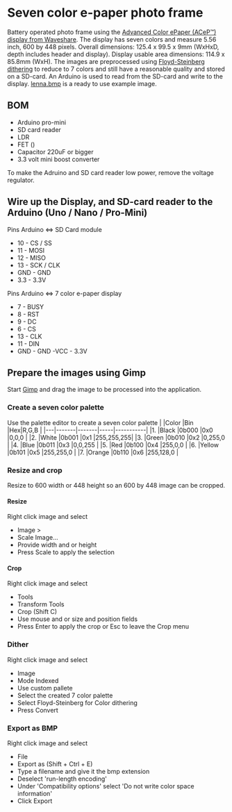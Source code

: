 # Seven color e-paper photo frame
Battery operated photo frame using the [Advanced Color ePaper (ACeP™) display from Waveshare](https://www.waveshare.com/wiki/5.65inch_e-Paper_Module_(F)). The display has seven colors and measure 5.56 inch, 600 by 448 pixels. Overall dimensions: 125.4 x 99.5 x 9mm (WxHxD, depth includes header and display). Display usable area dimensions: 114.9 x 85.8mm (WxH). The images are preprocessed using [Floyd-Steinberg dithering](https://www.waveshare.com/wiki/E-Paper_Floyd-Steinberg) to reduce to 7 colors and still have a reasonable quality and stored on a SD-card. An Arduino is used to read from the SD-card and write to the display. [lenna.bmp](https://github.com/robertmoro/7ColorEPaperPhotoFrame/blob/main/lenna.bmp) is a ready to use example image.

## BOM
- Arduino pro-mini
- SD card reader
- LDR
- FET ()
- Capacitor 220uF or bigger
- 3.3 volt mini boost converter

To make the Adruino and SD card reader low power, remove the voltage regulator.

## Wire up the Display, and SD-card reader to the Arduino (Uno / Nano / Pro-Mini)
Pins Arduino <=> SD Card module
- 10 - CS / SS
- 11 - MOSI
- 12 - MISO
- 13 - SCK / CLK
- GND - GND
- 3.3 - 3.3V

Pins Arduino <=> 7 color e-paper display
- 7 - BUSY
- 8 - RST
- 9 - DC
- 6 - CS
- 13 - CLK
- 11 - DIN
- GND - GND
-VCC - 3.3V

## Prepare the images using Gimp
Start [Gimp](https://www.gimp.org/) and drag the image to be processed into the application.

### Create a seven color palette
Use the palette editor to create a seven color palette
|  |Color		|Bin		|Hex|R,G,B				|
|---|-------|-------|-----|-----------|
|1. |Black 	|0b000	|0x0	|0,0,0			|
|2. |White	|0b001	|0x1	|255,255,255|
|3. |Green	|0b010	|0x2	|0,255,0		|
|4. |Blue		|0b011	|0x3	|0,0,255		|
|5. |Red		|0b100	|0x4	|255,0,0		|
|6. |Yellow	|0b101	|0x5	|255,255,0	|
|7. |Orange	|0b110	|0x6	|255,128,0	|

### Resize and crop
Resize to 600 width or 448 height so an 600 by 448 image can be cropped.

#### Resize
Right click image and select
- Image >
- Scale Image...
- Provide width and or height
- Press Scale to apply the selection

#### Crop
Right click image and select 
- Tools
- Transform Tools
- Crop (Shift C)
- Use mouse and or size and position fields
- Press Enter to apply the crop or Esc to leave the Crop menu

### Dither
Right click image and select
- Image
- Mode Indexed
- Use custom pallete
- Select the created 7 color palette
- Select Floyd-Steinberg for Color dithering
- Press Convert

### Export as BMP
Right click image and select
- File
- Export as (Shift + Ctrl + E)
- Type a filename and give it the bmp extension
- Deselect 'run-length encoding'
- Under 'Compatibility options' select 'Do not write color space information'
- Click Export
